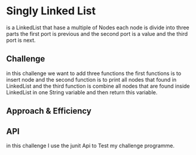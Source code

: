 # Singly Linked List
is a LinkedList that hase a multiple of Nodes each node is divide into three parts the first port is previous and the second port is a value and the third port is next.

## Challenge
in this challenge we want to add three functions the first functions is to insert node and the second function is to print all nodes that found in LinkedList and the third function is combine all nodes that are found inside LinkedList in one String variable and then return this variable. 

## Approach & Efficiency


## API
in this challenge I use the junit Api to Test my challenge programme.
